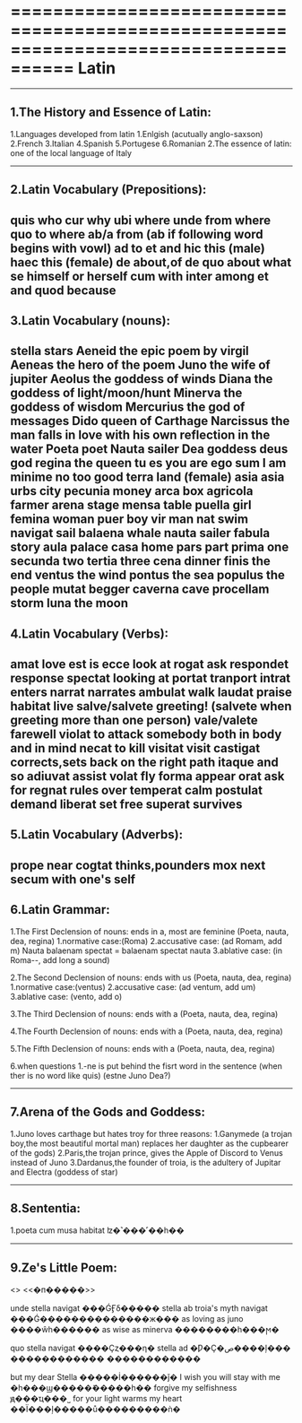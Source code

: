
====================================================================================
Latin
====================================================================================

---------------------------------------------------------------------
1.The History and Essence of Latin:
---------------------------------------------------------------------
1.Languages developed from latin
	1.Enlgish (acutually anglo-saxson)
	2.French
	3.Italian
	4.Spanish
	5.Portugese
	6.Romanian
2.The essence of latin: one of the local language of Italy

---------------------------------------------------------------------
2.Latin Vocabulary (Prepositions):
---------------------------------------------------------------------
quis	who
cur	why
ubi	where
unde	from where
quo	to where
ab/a	from (ab if following word begins with vowl)
ad	to
et	and
hic	this (male)
haec	this (female)
de	about,of
de quo	about what
se	himself or herself
cum	with
inter	among
et	and
quod	because
---------------------------------------------------------------------
3.Latin Vocabulary (nouns):
---------------------------------------------------------------------
stella	stars
Aeneid	the epic poem by virgil
Aeneas	the hero of the poem
Juno	the wife of jupiter
Aeolus	the goddess of winds
Diana	the goddess of light/moon/hunt
Minerva the goddess of wisdom
Mercurius	the god of messages
Dido	queen of Carthage
Narcissus	the man falls in love with his own reflection in the water
Poeta	poet
Nauta	sailer
Dea	goddess
deus	god
regina	the queen
tu es	you are
ego sum	I am
minime	no too good
terra	land (female)
asia	asia
urbs	city
pecunia	money
arca	box
agricola	farmer
arena	stage
mensa	table
puella	girl
femina	woman
puer	boy
vir	man
nat	swim
navigat	sail
balaena	whale
nauta	sailer
fabula	story
aula	palace
casa	home
pars	part
prima	one
secunda	two
tertia	three
cena	dinner
finis	the end
ventus	the wind
pontus	the sea
populus	the people
mutat	begger
caverna	cave
procellam	storm
luna	the moon
---------------------------------------------------------------------
4.Latin Vocabulary (Verbs):
---------------------------------------------------------------------
amat	love
est	is
ecce	look at
rogat	ask
respondet response
spectat looking at
portat	tranport
intrat	enters
narrat	narrates
ambulat	walk
laudat	praise
habitat live
salve/salvete	greeting! (salvete when greeting more than one person)
vale/valete	farewell
violat	to attack somebody both in body and in mind
necat	to kill
visitat	visit
castigat	corrects,sets back on the right path
itaque	and so
adiuvat	assist
volat	fly
forma	appear
orat	ask for
regnat	rules over
temperat	calm
postulat	demand
liberat	set free
superat	survives
---------------------------------------------------------------------
5.Latin Vocabulary (Adverbs):
---------------------------------------------------------------------
prope	near
cogtat	thinks,pounders
mox	next
secum	with one's self
---------------------------------------------------------------------
6.Latin Grammar:
---------------------------------------------------------------------
1.The First Declension of nouns: ends in a, most are feminine
(Poeta, nauta, dea, regina)
	1.normative case:(Roma)
	2.accusative case: (ad Romam, add m)
		Nauta balaenam spectat = balaenam spectat nauta
	3.ablative case: (in Roma--, add long a sound)


2.The Second Declension of nouns: ends with us
(Poeta, nauta, dea, regina)
	1.normative case:(ventus)
	2.accusative case: (ad ventum, add um)
	3.ablative case: (vento, add o)

3.The Third Declension of nouns: ends with a
(Poeta, nauta, dea, regina)

4.The Fourth Declension of nouns: ends with a
(Poeta, nauta, dea, regina)

5.The Fifth Declension of nouns: ends with a
(Poeta, nauta, dea, regina)

6.when questions
	1.-ne is put behind the fisrt word in the sentence (when ther is no word like quis)
	(estne Juno Dea?)


---------------------------------------------------------------------
7.Arena of the Gods and Goddess:
---------------------------------------------------------------------
1.Juno loves carthage but hates troy for three reasons:
	1.Ganymede (a trojan boy,the most beautiful mortal man) replaces her daughter as the cupbearer of the gods)
	2.Paris,the trojan prince, gives the Apple of Discord to Venus instead of Juno
	3.Dardanus,the founder of troia, is the adultery of Jupitar and Electra (goddess of star)





---------------------------------------------------------------------
8.Sententia:
---------------------------------------------------------------------
1.poeta cum musa habitat	ʫ�˺���˹��һ��

---------------------------------------------------------------------
9.Ze's Little Poem:
---------------------------------------------------------------------
<<est Stella>>				<<�п�����>>

unde stella navigat		���ǴӺδ�����
stella ab troia's myth navigat	���Ǵ��������������ж���
as loving as juno		����ŵһ������
as wise as minerva		��������һ���ϻ�

quo stella navigat		����Ҫȥ���η�
stella ad 			�Ƿ�Ҫ�ص����ļ���
				������������
				������������

but my dear Stella		�����İ������ǰ�
I wish you will stay with me	�һ���ϣ�����ܺ�����һ��
forgive my selfishness		ԭ���ҵ���˽
for your light warms my heart	��Ϊ���ļ�����ů���������ǹ�
